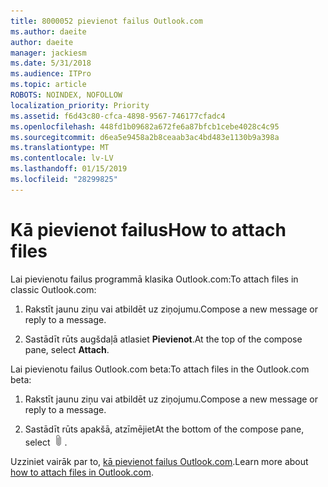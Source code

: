 ```yaml
---
title: 8000052 pievienot failus Outlook.com
ms.author: daeite
author: daeite
manager: jackiesm
ms.date: 5/31/2018
ms.audience: ITPro
ms.topic: article
ROBOTS: NOINDEX, NOFOLLOW
localization_priority: Priority
ms.assetid: f6d43c80-cfca-4898-9567-746177cfadc4
ms.openlocfilehash: 448fd1b09682a672fe6a87bfcb1cebe4028c4c95
ms.sourcegitcommit: d6ea5e9458a2b8ceaab3ac4bd483e1130b9a398a
ms.translationtype: MT
ms.contentlocale: lv-LV
ms.lasthandoff: 01/15/2019
ms.locfileid: "28299825"
---
```

# <a name="how-to-attach-files"></a><span data-ttu-id="8f67d-102">Kā pievienot failus</span><span class="sxs-lookup"><span data-stu-id="8f67d-102">How to attach files</span></span>

<span data-ttu-id="8f67d-103">Lai pievienotu failus programmā klasika Outlook.com:</span><span class="sxs-lookup"><span data-stu-id="8f67d-103">To attach files in classic Outlook.com:</span></span>
  
1. <span data-ttu-id="8f67d-104">Rakstīt jaunu ziņu vai atbildēt uz ziņojumu.</span><span class="sxs-lookup"><span data-stu-id="8f67d-104">Compose a new message or reply to a message.</span></span>
    
2. <span data-ttu-id="8f67d-105">Sastādīt rūts augšdaļā atlasiet **Pievienot**.</span><span class="sxs-lookup"><span data-stu-id="8f67d-105">At the top of the compose pane, select **Attach**.</span></span> 
    
<span data-ttu-id="8f67d-106">Lai pievienotu failus Outlook.com beta:</span><span class="sxs-lookup"><span data-stu-id="8f67d-106">To attach files in the Outlook.com beta:</span></span>
  
1. <span data-ttu-id="8f67d-107">Rakstīt jaunu ziņu vai atbildēt uz ziņojumu.</span><span class="sxs-lookup"><span data-stu-id="8f67d-107">Compose a new message or reply to a message.</span></span>
    
2. <span data-ttu-id="8f67d-108">Sastādīt rūts apakšā, atzīmējiet</span><span class="sxs-lookup"><span data-stu-id="8f67d-108">At the bottom of the compose pane, select</span></span> ![Pievienot](media/da223d01-5fe6-448c-a3a3-e2b5262da4b9.png)<span data-ttu-id="8f67d-110">.</span><span class="sxs-lookup"><span data-stu-id="8f67d-110"></span></span>
    
<span data-ttu-id="8f67d-111">Uzziniet vairāk par to, [kā pievienot failus Outlook.com](https://go.microsoft.com/fwlink/p/?linkid=2001702&amp;clcid=0x409).</span><span class="sxs-lookup"><span data-stu-id="8f67d-111">Learn more about [how to attach files in Outlook.com](https://go.microsoft.com/fwlink/p/?linkid=2001702&amp;clcid=0x409).</span></span>
  


